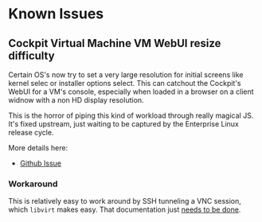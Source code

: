 # Known Issues

## Cockpit Virtual Machine VM WebUI resize difficulty

Certain OS's now try to set a very large resolution for initial screens like kernel selec or installer options select. This can catchout the Cockpit's WebUI for a VM's console, especially when loaded in a browser on a client widnow with a non HD display resolution.

This is the horror of piping this kind of workload through really magical JS. It's fixed upstream, just waiting to be captured by the Enterprise Linux release cycle.

More details here:

- [Github Issue](https://github.com/cockpit-project/cockpit/issues/8392)


### Workaround

This is relatively easy to work around by SSH tunneling a VNC session, which `libvirt` makes easy. That documentation just [needs to be done](./todo.md). 